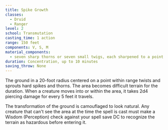 ```yaml
---
title: Spike Growth
classes:
  - Druid
  - Ranger
level: 2
school: Transmutation
casting_time: 1 action
range: 150 feet
components: V, S, M
material_components:
  - seven sharp thorns or seven small twigs, each sharpened to a point
duration: Concentration, up to 10 minutes
saving_throw: None
---
```


The ground in a 20-foot radius centered on a point within range twists and sprouts hard spikes and thorns. The area becomes difficult terrain for the duration. When a creature moves into or within the area, it takes 2d4 piercing damage for every 5 feet it travels.

The transformation of the ground is camouflaged to look natural. Any creature that can't see the area at the time the spell is cast must make a Wisdom (Perception) check against your spell save DC to recognize the terrain as hazardous before entering it.
